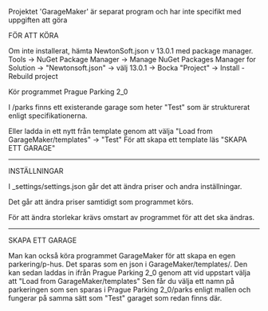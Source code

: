 Projektet 'GarageMaker' är separat program och har inte specifikt med uppgiften att göra


FÖR ATT KÖRA

Om inte installerat, hämta NewtonSoft.json v 13.0.1 med package manager. 
Tools -> NuGet Package Manager -> Manage NuGet Packages Manager for Solution -> "Newtonsoft.json" -> välj 13.0.1 -> Bocka "Project" -> Install - Rebuild project

Kör programmet Prague Parking 2_0

I /parks finns ett existerande garage som heter "Test" som är strukturerat enligt specifikationerna.

Eller ladda in ett nytt från template genom att välja "Load from GarageMaker/templates" -> "Test"
För att skapa ett template läs "SKAPA ETT GARAGE"

----------------------------------------------------------------------------------------------------

INSTÄLLNINGAR

I _settings/settings.json går det att ändra priser och andra inställningar. 

Det går att ändra priser samtidigt som programmet körs.

För att ändra storlekar krävs omstart av programmet för att det ska ändras.

----------------------------------------------------------------------------------------------------

SKAPA ETT GARAGE

Man kan också köra programmet GarageMaker för att skapa en egen parkering/p-hus. 
Det sparas som en json i GarageMaker/templates/. 
Den kan sedan laddas in ifrån Prague Parking 2_0 genom att vid uppstart välja att "Load from GarageMaker/templates"
Sen får du välja ett namn på parkeringen som sen sparas i Prague Parking 2_0/parks enligt mallen och fungerar på samma sätt som "Test" garaget som redan finns där.
